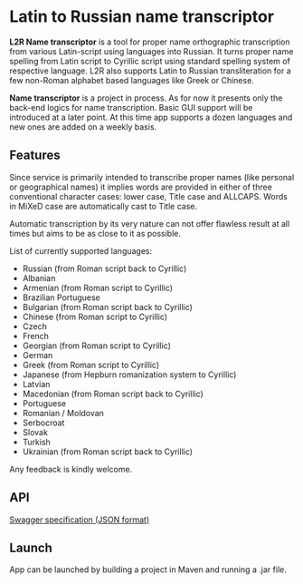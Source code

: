 # Latin to Russian name transcriptor

**L2R Name transcriptor** is a tool for proper name orthographic transcription from various Latin-script using languages
into Russian. It turns proper name spelling from Latin script to Cyrillic script using standard spelling system of
respective language. L2R also supports Latin to Russian transliteration for a few non-Roman alphabet based languages
like Greek or Chinese.

**Name transcriptor** is a project in process. As for now it presents only the back-end logics for name transcription.
Basic GUI support will be introduced at a later point. At this time app supports a dozen languages and new ones are
added on a weekly basis.

## Features

Since service is primarily intended to transcribe proper names (like personal or geographical names) it implies words
are provided in either of three conventional character cases: lower case, Title case and ALLCAPS. Words in MiXeD case
are automatically cast to Title case.

Automatic transcription by its very nature can not offer flawless result at all times but aims to be as close to it as
possible.

List of currently supported languages:

* Russian (from Roman script back to Cyrillic)
* Albanian
* Armenian (from Roman script to Cyrillic)
* Brazilian Portuguese
* Bulgarian (from Roman script back to Cyrillic)
* Chinese (from Roman script to Cyrillic)
* Czech
* French
* Georgian (from Roman script to Cyrillic)
* German
* Greek (from Roman script to Cyrillic)
* Japanese (from Hepburn romanization system to Cyrillic)
* Latvian
* Macedonian (from Roman script  back to Cyrillic)
* Portuguese
* Romanian / Moldovan
* Serbocroat
* Slovak
* Turkish
* Ukrainian (from Roman script back to Cyrillic)

Any feedback is kindly welcome.

## API

[Swagger specification (JSON format)](https://raw.githubusercontent.com/EvgeniPolyakov/L2R-name-transcriptor/main/api-description.json)

## Launch

App can be launched by building a project in Maven and running a .jar file.
